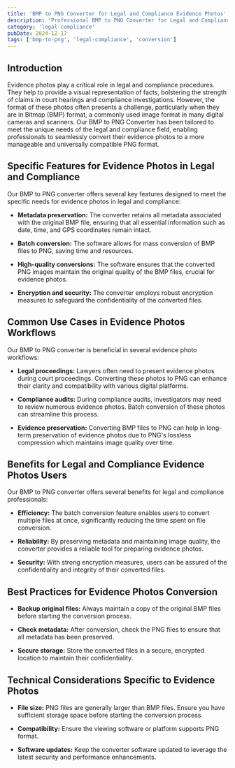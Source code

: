 ```yaml
---
title: 'BMP to PNG Converter for Legal and Compliance Evidence Photos'
description: 'Professional BMP to PNG Converter for Legal and Compliance Evidence Photos. Optimized for Legal and Compliance evidence photos workflows.'
category: 'legal-compliance'
pubDate: 2024-12-17
tags: ['bmp-to-png', 'legal-compliance', 'conversion']
---
```


## Introduction 

Evidence photos play a critical role in legal and compliance procedures. They help to provide a visual representation of facts, bolstering the strength of claims in court hearings and compliance investigations. However, the format of these photos often presents a challenge, particularly when they are in Bitmap (BMP) format, a commonly used image format in many digital cameras and scanners. Our BMP to PNG Converter has been tailored to meet the unique needs of the legal and compliance field, enabling professionals to seamlessly convert their evidence photos to a more manageable and universally compatible PNG format.

## Specific Features for Evidence Photos in Legal and Compliance

Our BMP to PNG converter offers several key features designed to meet the specific needs for evidence photos in legal and compliance:

- **Metadata preservation:** The converter retains all metadata associated with the original BMP file, ensuring that all essential information such as date, time, and GPS coordinates remain intact.

- **Batch conversion:** The software allows for mass conversion of BMP files to PNG, saving time and resources.

- **High-quality conversions:** The software ensures that the converted PNG images maintain the original quality of the BMP files, crucial for evidence photos.

- **Encryption and security:** The converter employs robust encryption measures to safeguard the confidentiality of the converted files.

## Common Use Cases in Evidence Photos Workflows

Our BMP to PNG converter is beneficial in several evidence photo workflows:

- **Legal proceedings:** Lawyers often need to present evidence photos during court proceedings. Converting these photos to PNG can enhance their clarity and compatibility with various digital platforms.

- **Compliance audits:** During compliance audits, investigators may need to review numerous evidence photos. Batch conversion of these photos can streamline this process.

- **Evidence preservation:** Converting BMP files to PNG can help in long-term preservation of evidence photos due to PNG's lossless compression which maintains image quality over time.

## Benefits for Legal and Compliance Evidence Photos Users

Our BMP to PNG converter offers several benefits for legal and compliance professionals:

- **Efficiency:** The batch conversion feature enables users to convert multiple files at once, significantly reducing the time spent on file conversion.

- **Reliability:** By preserving metadata and maintaining image quality, the converter provides a reliable tool for preparing evidence photos.

- **Security:** With strong encryption measures, users can be assured of the confidentiality and integrity of their converted files.

## Best Practices for Evidence Photos Conversion

- **Backup original files:** Always maintain a copy of the original BMP files before starting the conversion process.

- **Check metadata:** After conversion, check the PNG files to ensure that all metadata has been preserved.

- **Secure storage:** Store the converted files in a secure, encrypted location to maintain their confidentiality.

## Technical Considerations Specific to Evidence Photos

- **File size:** PNG files are generally larger than BMP files. Ensure you have sufficient storage space before starting the conversion process.

- **Compatibility:** Ensure the viewing software or platform supports PNG format.

- **Software updates:** Keep the converter software updated to leverage the latest security and performance enhancements.